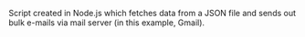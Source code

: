 Script created in Node.js which fetches data from a JSON file and sends out bulk e-mails via mail server (in this example, Gmail).
